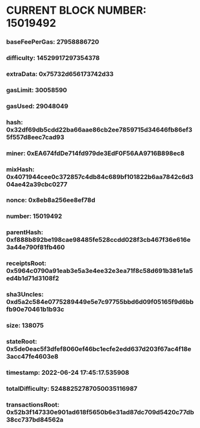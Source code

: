 # CURRENT BLOCK NUMBER: 15019492

### baseFeePerGas: 27958886720
### difficulty: 14529917297354378
### extraData: 0x75732d656173742d33
### gasLimit: 30058590
### gasUsed: 29048049
### hash: 0x32df69db5cdd22ba66aae86cb2ee7859715d34646fb86ef35f557d8eec7cad93
### miner: 0xEA674fdDe714fd979de3EdF0F56AA9716B898ec8
### mixHash: 0x4071944cee0c372857c4db84c689bf101822b6aa7842c6d304ae42a39cbc0277
### nonce: 0x8eb8a256ee8ef78d
### number: 15019492
### parentHash: 0xf888b892be198cae98485fe528ccdd028f3cb467f36e616e3a44e790f81fb460
### receiptsRoot: 0x5964c0790a91eab3e5a3e4ee32e3ea71f8c58d691b381e1a5ed4b1d71d3108f2
### sha3Uncles: 0xd5a2c584e0775289449e5e7c97755bbd6d09f05165f9d6bbfb90e70461b1b93c
### size: 138075
### stateRoot: 0x5de0eac5f3dfef8060ef46bc1ecfe2edd637d203f67ac4f18e3acc47fe4603e8
### timestamp: 2022-06-24 17:45:17.535908
### totalDifficulty: 52488252787050035116987
### transactionsRoot: 0x52b3f147330e901ad618f5650b6e31ad87dc709d5420c77db38cc737bd84562a

